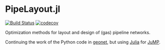 # PipeLayout.jl
[![Build Status](https://travis-ci.org/leethargo/PipeLayout.jl.svg?branch=master)](https://travis-ci.org/leethargo/PipeLayout.jl)
[![codecov](https://codecov.io/gh/leethargo/PipeLayout.jl/branch/master/graph/badge.svg)](https://codecov.io/gh/leethargo/PipeLayout.jl)

Optimization methods for layout and design of (gas) pipeline networks.

Continuing the work of the Python code in [geonet](https://github.com/leethargo/geonet), but using [Julia](http://julialang.org/) for [JuMP](http://www.juliaopt.org/).
